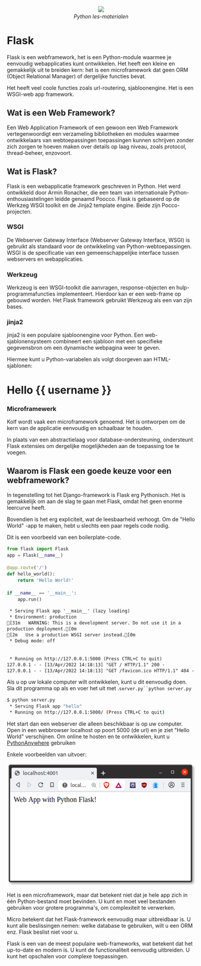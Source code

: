 <center>
    <img src='https://intecbrussel.be/img/logo3.png' width='400px' height='auto'/>
    <br/>
    <em>Python les-materialen</em>
</center>

# Flask

Flask is een webframework, het is een Python-module waarmee je eenvoudig webapplicaties kunt ontwikkelen. Het heeft een kleine en gemakkelijk uit te breiden kern: het is een microframework dat geen ORM (Object Relational Manager) of dergelijke functies bevat.

Het heeft veel coole functies zoals url-routering, sjabloonengine. Het is een WSGI-web app framework.

## Wat is een Web Framework?

Een Web Application Framework of een gewoon een Web Framework vertegenwoordigt een verzameling bibliotheken en modules waarmee ontwikkelaars van webtoepassingen toepassingen kunnen schrijven zonder zich zorgen te hoeven maken over details op laag niveau, zoals protocol, thread-beheer, enzovoort.

## Wat is Flask?

Flask is een webapplicatie framework geschreven in Python. Het werd ontwikkeld door Armin Ronacher, die een team van internationale Python-enthousiastelingen leidde genaamd Poocco. Flask is gebaseerd op de Werkzeg WSGI toolkit en de Jinja2 template engine. Beide zijn Pocco-projecten.

### WSGI

De Webserver Gateway Interface (Webserver Gateway Interface, WSGI) is gebruikt als standaard voor de ontwikkeling van Python-webtoepassingen. WSGI is de specificatie van een gemeenschappelijke interface tussen webservers en webapplicaties.

### Werkzeug

Werkzeug is een WSGI-toolkit die aanvragen, response-objecten en hulp-programmafuncties implementeert. Hierdoor kan er een web-frame op gebouwd worden. Het Flask framework gebruikt Werkzeug als een van zijn bases.

### jinja2

jinja2 is een populaire sjabloonengine voor Python. Een web-sjablonensysteem combineert een sjabloon met een specifieke gegevensbron om een dynamische webpagina weer te geven.

Hiermee kunt u Python-variabelen als volgt doorgeven aan HTML-sjablonen:


<html>
    <head>
        <title>{{ title }}</title>
    </head>
    <body>
        <h1>Hello {{ username }}</h1>
    </body>
</html>



### [](https://pythonbasics.org/what-is-flask-python/#Microframework "Microframework")Microframewerk

Kolf wordt vaak een microframework genoemd. Het is ontworpen om de kern van de applicatie eenvoudig en schaalbaar te houden.

In plaats van een abstractielaag voor database-ondersteuning, ondersteunt Flask extensies om dergelijke mogelijkheden aan de toepassing toe te voegen.

## [](https://pythonbasics.org/what-is-flask-python/#Why-is-Flask-a-good-web-framework-choice "Why is Flask a good web framework choice?")Waarom is Flask een goede keuze voor een webframework?

In tegenstelling tot het Django-framework is Flask erg Pythonisch. Het is gemakkelijk om aan de slag te gaan met Flask, omdat het geen enorme leercurve heeft.

Bovendien is het erg expliciteit, wat de leesbaarheid verhoogt. Om de "Hello World" -app te maken, hebt u slechts een paar regels code nodig.

Dit is een voorbeeld van een boilerplate-code.



```python
from flask import Flask
app = Flask(__name__)

@app.route('/')
def hello_world():
    return 'Hello World!'

if __name__ == '__main__':
    app.run()
```

     * Serving Flask app '__main__' (lazy loading)
     * Environment: production
    [31m   WARNING: This is a development server. Do not use it in a production deployment.[0m
    [2m   Use a production WSGI server instead.[0m
     * Debug mode: off
    

     * Running on http://127.0.0.1:5000 (Press CTRL+C to quit)
    127.0.0.1 - - [13/Apr/2022 14:18:13] "GET / HTTP/1.1" 200 -
    127.0.0.1 - - [13/Apr/2022 14:18:13] "GET /favicon.ico HTTP/1.1" 404 -
    

Als u op uw lokale computer wilt ontwikkelen, kunt u dit eenvoudig doen. Sla dit programma op als en voer het uit met .`server.py``python server.py`

```bash
$ python server.py
 * Serving Flask app "hello"
 * Running on http://127.0.0.1:5000/ (Press CTRL+C to quit)
```

Het start dan een webserver die alleen beschikbaar is op uw computer. Open in een webbrowser localhost op poort 5000 (de url) en je ziet "Hello World" verschijnen.
Om online te hosten en te ontwikkelen, kunt u [PythonAnywhere](https://www.pythonanywher.com/?affiliate_id=00535ced) gebruiken

Enkele voorbeelden van uitvoer:

![veldfles](./flask.png)

Het is een microframework, maar dat betekent niet dat je hele app zich in één Python-bestand moet bevinden. U kunt en moet veel bestanden gebruiken voor grotere programma's, om complexiteit te verwerken.

Micro betekent dat het Flask-framework eenvoudig maar uitbreidbaar is. U kunt alle beslissingen nemen: welke database te gebruiken, wilt u een ORM enz. Flask beslist niet voor u.

Flask is een van de meest populaire web-frameworks, wat betekent dat het up-to-date en modern is. U kunt de functionaliteit eenvoudig uitbreiden. U kunt het opschalen voor complexe toepassingen.


